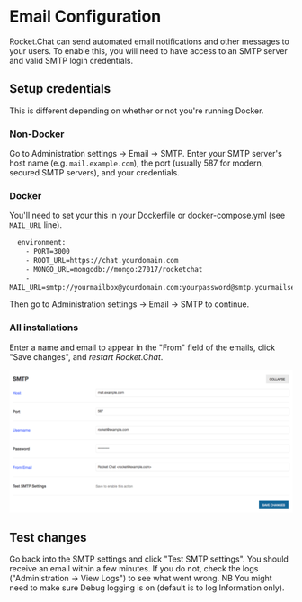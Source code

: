 # Email Configuration

Rocket.Chat can send automated email notifications and other messages to your users.  To enable this, you will need to have access to an SMTP server and valid SMTP login credentials.

## Setup credentials
This is different depending on whether or not you're running Docker.

### Non-Docker

Go to Administration settings -> Email -> SMTP.  Enter your SMTP server's host name (e.g. `mail.example.com`), the port (usually 587 for modern, secured SMTP servers), and your credentials.  

### Docker
You'll need to set your this in your Dockerfile or docker-compose.yml (see `MAIL_URL` line).
```
  environment:
    - PORT=3000
    - ROOT_URL=https://chat.yourdomain.com
    - MONGO_URL=mongodb://mongo:27017/rocketchat
    - MAIL_URL=smtp://yourmailbox@yourdomain.com:yourpassword@smtp.yourmailserver.com:465/
```
Then go to Administration settings -> Email -> SMTP to continue.

### All installations
Enter a name and email to appear in the "From" field of the emails, click "Save changes", and *restart Rocket.Chat*.

![SMTP server configuration.](email-1.png)

## Test changes
Go back into the SMTP settings and click "Test SMTP settings". You should receive an email within a few minutes. If you do not, check the logs ("Administration -> View Logs") to see what went wrong. NB You might need to make sure Debug logging is on (default is to log Information only).
